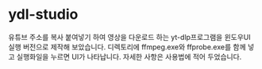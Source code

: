 # ydl-studio
유튜브 주소를 복사 붙여넣기 하여 영상을 다운로드 하는 yt-dlp프로그램을 윈도우UI 실행 버전으로 제작해 보았습니다.
디렉토리에 ffmpeg.exe와 ffprobe.exe를 함께 넣고 실행화일을 누르면 UI가 나타납니다.
자세한 사항은 사용법에 적어 두었습니다.
